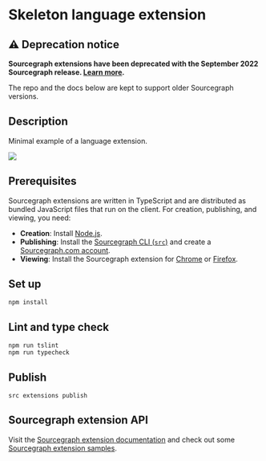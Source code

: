 # Skeleton language extension

## ⚠️ Deprecation notice

**Sourcegraph extensions have been deprecated with the September 2022 Sourcegraph
release. [Learn more](https://docs.sourcegraph.com/extensions/deprecation).**

The repo and the docs below are kept to support older Sourcegraph versions.

## Description

Minimal example of a language extension.

![](https://user-images.githubusercontent.com/1387653/50319884-86795600-047e-11e9-8535-aaa8b3bc8e54.png)

## Prerequisites

Sourcegraph extensions are written in TypeScript and are distributed as bundled JavaScript files that run on the client. For creation, publishing, and viewing, you need:

- **Creation**: Install [Node.js](https://nodejs.org).
- **Publishing**: Install the [Sourcegraph CLI (`src`)](https://github.com/sourcegraph/src-cli#installation) and create a [Sourcegraph.com account](https://sourcegraph.com/sign-up).
- **Viewing**: Install the Sourcegraph extension for [Chrome](https://chrome.google.com/webstore/detail/sourcegraph/dgjhfomjieaadpoljlnidmbgkdffpack) or [Firefox](https://addons.mozilla.org/en-US/firefox/addon/sourcegraph/).

## Set up

```
npm install
```

## Lint and type check

```
npm run tslint
npm run typecheck
```

## Publish

```
src extensions publish
```

## Sourcegraph extension API

Visit the [Sourcegraph extension documentation](https://github.com/sourcegraph/sourcegraph-extension-docs) and check out some [Sourcegraph extension samples](https://github.com/sourcegraph/sourcegraph-extension-samples).
